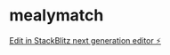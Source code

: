 # mealymatch

[Edit in StackBlitz next generation editor ⚡️](https://stackblitz.com/~/github.com/simonbodeus/mealymatch)